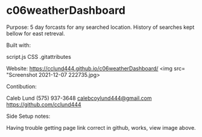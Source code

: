 # c06weatherDashboard
Purpose:
5 day forcasts for any searched location. History of searches kept bellow for east retreval. 

Built with:

script.js
CSS
.gitattributes

Website:
https://cclund444.github.io/c06weatherDashboard/
<img src= "Screenshot 2021-12-07 222735.jpg>


Contibution:

Caleb Lund 
(575) 937-3648 
calebcoylund444@gmail.com 
https://github.com/cclund444

Side Setup notes:

Having trouble getting page link correct in github, works, view image above. 